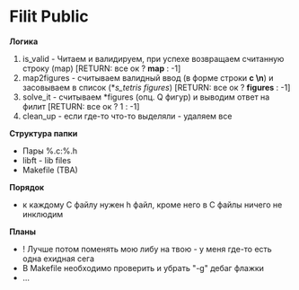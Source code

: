 # Filit Public

**Логика**
1. is_valid - Читаем и валидируем, при успехе возвращаем считанную строку (map)
[RETURN: все ок ? **map** : -1]
2. map2figures - считываем валидный ввод (в форме строки **с \n**) и засовываем в список (**s_tetris *figures**) 
[RETURN: все ок ? **figures** : -1]
3. solve_it - считываем *figures (опц. Q фигур) и выводим ответ на филит [RETURN: все ок ? 1 : -1]
4. clean_up - если где-то что-то выделяли - удаляем все

**Структура папки**
- Пары %.c:%.h
- libft - lib files
- Makefile (TBA)

**Порядок**
- к каждому С файлу нужен h файл, кроме него в С файлы ничего не инклюдим

**Планы**
- ! Лучше потом поменять мою либу на твою - у меня где-то есть одна ехидная сега
- В Makefile необходимо проверить и убрать "-g" дебаг флажки
- ...
